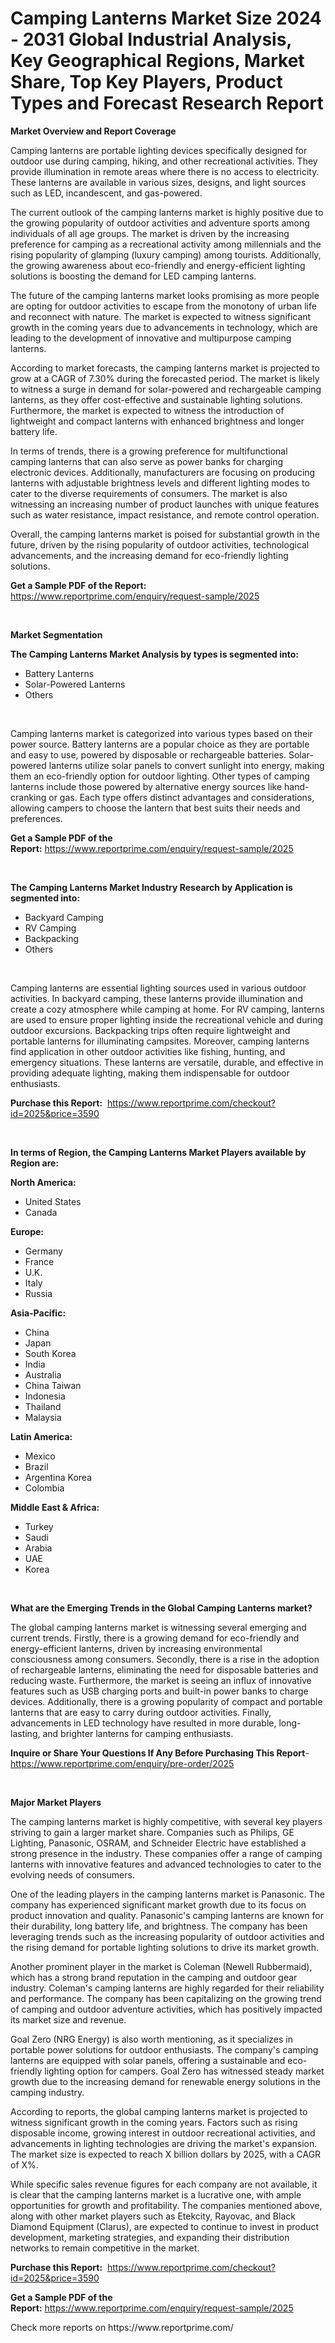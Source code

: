 <p><h1>Camping Lanterns Market Size 2024 - 2031 Global Industrial Analysis, Key Geographical Regions, Market Share, Top Key Players, Product Types and Forecast Research Report</h1></p><p><strong>Market Overview and Report Coverage</strong></p>
<p><p>Camping lanterns are portable lighting devices specifically designed for outdoor use during camping, hiking, and other recreational activities. They provide illumination in remote areas where there is no access to electricity. These lanterns are available in various sizes, designs, and light sources such as LED, incandescent, and gas-powered.</p><p>The current outlook of the camping lanterns market is highly positive due to the growing popularity of outdoor activities and adventure sports among individuals of all age groups. The market is driven by the increasing preference for camping as a recreational activity among millennials and the rising popularity of glamping (luxury camping) among tourists. Additionally, the growing awareness about eco-friendly and energy-efficient lighting solutions is boosting the demand for LED camping lanterns.</p><p>The future of the camping lanterns market looks promising as more people are opting for outdoor activities to escape from the monotony of urban life and reconnect with nature. The market is expected to witness significant growth in the coming years due to advancements in technology, which are leading to the development of innovative and multipurpose camping lanterns.</p><p>According to market forecasts, the camping lanterns market is projected to grow at a CAGR of 7.30% during the forecasted period. The market is likely to witness a surge in demand for solar-powered and rechargeable camping lanterns, as they offer cost-effective and sustainable lighting solutions. Furthermore, the market is expected to witness the introduction of lightweight and compact lanterns with enhanced brightness and longer battery life.</p><p>In terms of trends, there is a growing preference for multifunctional camping lanterns that can also serve as power banks for charging electronic devices. Additionally, manufacturers are focusing on producing lanterns with adjustable brightness levels and different lighting modes to cater to the diverse requirements of consumers. The market is also witnessing an increasing number of product launches with unique features such as water resistance, impact resistance, and remote control operation.</p><p>Overall, the camping lanterns market is poised for substantial growth in the future, driven by the rising popularity of outdoor activities, technological advancements, and the increasing demand for eco-friendly lighting solutions.</p></p>
<p><strong>Get a Sample PDF of the Report:</strong> <a href="https://www.reportprime.com/enquiry/request-sample/2025">https://www.reportprime.com/enquiry/request-sample/2025</a></p>
<p>&nbsp;</p>
<p><strong>Market Segmentation</strong></p>
<p><strong>The Camping Lanterns Market Analysis by types is segmented into:</strong></p>
<p><ul><li>Battery Lanterns</li><li>Solar-Powered Lanterns</li><li>Others</li></ul></p>
<p>&nbsp;</p>
<p><p>Camping lanterns market is categorized into various types based on their power source. Battery lanterns are a popular choice as they are portable and easy to use, powered by disposable or rechargeable batteries. Solar-powered lanterns utilize solar panels to convert sunlight into energy, making them an eco-friendly option for outdoor lighting. Other types of camping lanterns include those powered by alternative energy sources like hand-cranking or gas. Each type offers distinct advantages and considerations, allowing campers to choose the lantern that best suits their needs and preferences.</p></p>
<p><strong>Get a Sample PDF of the Report:</strong>&nbsp;<a href="https://www.reportprime.com/enquiry/request-sample/2025">https://www.reportprime.com/enquiry/request-sample/2025</a></p>
<p>&nbsp;</p>
<p><strong>The Camping Lanterns Market Industry Research by Application is segmented into:</strong></p>
<p><ul><li>Backyard Camping</li><li>RV Camping</li><li>Backpacking</li><li>Others</li></ul></p>
<p>&nbsp;</p>
<p><p>Camping lanterns are essential lighting sources used in various outdoor activities. In backyard camping, these lanterns provide illumination and create a cozy atmosphere while camping at home. For RV camping, lanterns are used to ensure proper lighting inside the recreational vehicle and during outdoor excursions. Backpacking trips often require lightweight and portable lanterns for illuminating campsites. Moreover, camping lanterns find application in other outdoor activities like fishing, hunting, and emergency situations. These lanterns are versatile, durable, and effective in providing adequate lighting, making them indispensable for outdoor enthusiasts.</p></p>
<p><strong>Purchase this Report:</strong>&nbsp; <a href="https://www.reportprime.com/checkout?id=2025&price=3590">https://www.reportprime.com/checkout?id=2025&price=3590</a></p>
<p>&nbsp;</p>
<p><strong>In terms of Region, the Camping Lanterns Market Players available by Region are:</strong></p>
<p>
    <p> <strong> North America: </strong>
        <ul>
            <li>United States</li>
            <li>Canada</li>
        </ul>
        </p> 
    <p> <strong> Europe: </strong>
        <ul>
            <li>Germany</li>
            <li>France</li>
            <li>U.K.</li>
            <li>Italy</li>
            <li>Russia</li>
        </ul>
        </p> 
    <p> <strong> Asia-Pacific: </strong>
        <ul>
            <li>China</li>
            <li>Japan</li>
            <li>South Korea</li>
            <li>India</li>
            <li>Australia</li>
            <li>China Taiwan</li>
            <li>Indonesia</li>
            <li>Thailand</li>
            <li>Malaysia</li>
        </ul>
        </p> 
    <p> <strong> Latin America: </strong>
        <ul>
            <li>Mexico</li>
            <li>Brazil</li>
            <li>Argentina Korea</li>
            <li>Colombia</li>
        </ul>
        </p> 
    <p> <strong> Middle East & Africa: </strong>
        <ul>
            <li>Turkey</li>
            <li>Saudi</li>
            <li>Arabia</li>
            <li>UAE</li>
            <li>Korea</li>
        </ul>
    </p>
    </p>
<p>&nbsp;</p>
<p><strong>What are the Emerging Trends in the Global Camping Lanterns market?</strong></p>
<p><p>The global camping lanterns market is witnessing several emerging and current trends. Firstly, there is a growing demand for eco-friendly and energy-efficient lanterns, driven by increasing environmental consciousness among consumers. Secondly, there is a rise in the adoption of rechargeable lanterns, eliminating the need for disposable batteries and reducing waste. Furthermore, the market is seeing an influx of innovative features such as USB charging ports and built-in power banks to charge devices. Additionally, there is a growing popularity of compact and portable lanterns that are easy to carry during outdoor activities. Finally, advancements in LED technology have resulted in more durable, long-lasting, and brighter lanterns for camping enthusiasts.</p></p>
<p><strong>Inquire or Share Your Questions If Any Before Purchasing This Report</strong>- <a href="https://www.reportprime.com/enquiry/pre-order/2025">https://www.reportprime.com/enquiry/pre-order/2025</a></p>
<p>&nbsp;</p>
<p><strong>Major Market Players</strong></p>
<p><p>The camping lanterns market is highly competitive, with several key players striving to gain a larger market share. Companies such as Philips, GE Lighting, Panasonic, OSRAM, and Schneider Electric have established a strong presence in the industry. These companies offer a range of camping lanterns with innovative features and advanced technologies to cater to the evolving needs of consumers.</p><p>One of the leading players in the camping lanterns market is Panasonic. The company has experienced significant market growth due to its focus on product innovation and quality. Panasonic's camping lanterns are known for their durability, long battery life, and brightness. The company has been leveraging trends such as the increasing popularity of outdoor activities and the rising demand for portable lighting solutions to drive its market growth.</p><p>Another prominent player in the market is Coleman (Newell Rubbermaid), which has a strong brand reputation in the camping and outdoor gear industry. Coleman's camping lanterns are highly regarded for their reliability and performance. The company has been capitalizing on the growing trend of camping and outdoor adventure activities, which has positively impacted its market size and revenue.</p><p>Goal Zero (NRG Energy) is also worth mentioning, as it specializes in portable power solutions for outdoor enthusiasts. The company's camping lanterns are equipped with solar panels, offering a sustainable and eco-friendly lighting option for campers. Goal Zero has witnessed steady market growth due to the increasing demand for renewable energy solutions in the camping industry.</p><p>According to reports, the global camping lanterns market is projected to witness significant growth in the coming years. Factors such as rising disposable income, growing interest in outdoor recreational activities, and advancements in lighting technologies are driving the market's expansion. The market size is expected to reach X billion dollars by 2025, with a CAGR of X%.</p><p>While specific sales revenue figures for each company are not available, it is clear that the camping lanterns market is a lucrative one, with ample opportunities for growth and profitability. The companies mentioned above, along with other market players such as Etekcity, Rayovac, and Black Diamond Equipment (Clarus), are expected to continue to invest in product development, marketing strategies, and expanding their distribution networks to remain competitive in the market.</p></p>
<p><strong>Purchase this Report:</strong>&nbsp;&nbsp;<a href="https://www.reportprime.com/checkout?id=2025&price=3590">https://www.reportprime.com/checkout?id=2025&price=3590</a></p>
<p></p>
<p><strong>Get a Sample PDF of the Report:</strong>&nbsp;<a href="https://www.reportprime.com/enquiry/request-sample/2025">https://www.reportprime.com/enquiry/request-sample/2025</a></p>
<p>Check more reports on https://www.reportprime.com/</p>